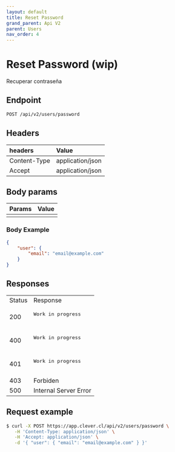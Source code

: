 ```yaml
---
layout: default
title: Reset Password
grand_parent: Api V2
parent: Users
nav_order: 4
---
```


# Reset Password (wip)

Recuperar contraseña

## Endpoint

```bash
POST /api/v2/users/password
```

## Headers

| headers       | Value             |
|:--------------|:------------------|
| Content-Type  | application/json  |
| Accept        | application/json  |

## Body params

| Params        | Value             |
|:--------------|:------------------|
|               |                   |

### Body Example

```json
{
    "user": { 
        "email": "email@example.com" 
    }        
}
```

## Responses

<table>
   <tr>
      <td> Status </td>
      <td> Response </td>
   </tr>
   <tr>
      <td> 200 </td>
      <td>
         <pre>
Work in progress
        </pre>
      </td>
   </tr>
   <tr>
      <td> 400 </td>
      <td>
         <pre>
Work in progress
        </pre>
      </td>
   </tr>   
   <tr>
      <td> 401 </td>
      <td>
         <pre>
Work in progress
        </pre>
      </td>
   </tr>
   <tr>
      <td> 403 </td>
      <td>Forbiden</td>
   </tr>
   <tr>
      <td> 500 </td>
      <td>
         Internal Server Error
      </td>
   </tr>
</table>

## Request example

```bash
$ curl -X POST https://app.clever.cl/api/v2/users/password \
   -H 'Content-Type: application/json' \
   -H 'Accept: application/json' \
   -d '{ "user": { "email": "email@example.com" } }' 
```
